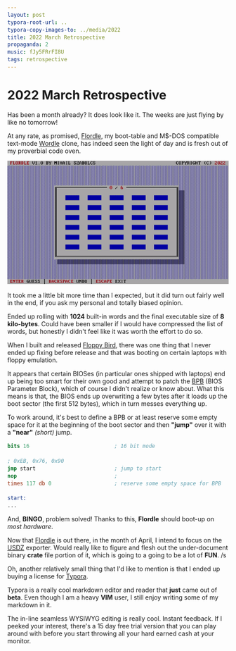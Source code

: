 ```yaml
---
layout: post
typora-root-url: ..
typora-copy-images-to: ../media/2022
title: 2022 March Retrospective
propaganda: 2
music: fJy5FRrFI8U
tags: retrospective
---
```

2022 March Retrospective
===========
Has been a month already? It does look like it. The weeks are just flying by like no tomorrow!

At any rate, as promised, [Flordle][flordle], my boot-table and M$-DOS compatible text-mode [Wordle][wordle] clone, has indeed seen the light of day and is fresh out of my proverbial code oven.

![flordle](/media/2022/flordle.gif)

It took me a little bit more time than I expected, but it did turn out fairly well in the end, if you ask my personal and totally biased opinion.

Ended up rolling with **1024** built-in words and the final executable size of **8 kilo-bytes**. Could have been smaller if I would have compressed the list of words, but honestly I didn't feel like it was worth the effort to do so.

When I built and released [Floppy Bird][floppybird], there was one thing that I never ended up fixing before release and that was booting on certain laptops with floppy emulation.

It appears that certain BIOSes (in particular ones shipped with laptops) end up being too smart for their own good and attempt to patch the [BPB][bpb] (BIOS Parameter Block), which of course I didn't realize or know about. What this means is that, the BIOS ends up overwriting a few bytes after it loads up the boot sector (the first 512 bytes), which in turn messes everything up.

To work around, it's best to define a BPB or at least reserve some empty space for it at the beginning of the boot sector and then **"jump"** over it with a **"near"** *(short)* jump.

```nasm
bits 16                           ; 16 bit mode

; 0xEB, 0x76, 0x90
jmp start                         ; jump to start
nop                               ;
times 117 db 0                    ; reserve some empty space for BPB

start:
...
```

And, **BINGO**, problem solved! Thanks to this, **Flordle** should boot-up on *most hardware*.

Now that [Flordle][flordle] is out there, in the month of April, I intend to focus on the [USDZ][usdz] exporter. Would really like to figure and flesh out the under-document binary **crate** file portion of it, which is going to a going to be a lot of **FUN**. /s

Oh, another relatively small thing that I'd like to mention is that I ended up buying a license for [Typora][typora].

Typora is a really cool markdown editor and reader that **just** came out of **beta**. Even though I am a heavy **VIM** user, I still enjoy writing some of my markdown in it.

The in-line seamless WYSIWYG editing is really cool. Instant feedback. If I peeked your interest, there's a 15 day free trial version that you can play around with before you start throwing all your hard earned cash at your monitor.

[flordle]: /flordle
[floppybird]: /floppybird
[bpb]: https://en.wikipedia.org/wiki/BIOS_parameter_block
[wordle]: https://www.nytimes.com/games/wordle/index.html
[usdz]: https://graphics.pixar.com/usd/release/spec_usdz.html
[typora]: https://typora.io
